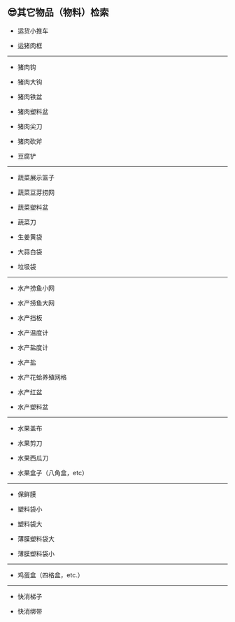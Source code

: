 ## 😎其它物品（物料）检索

* 运货小推车

* 运猪肉框

---

* 猪肉钩

* 猪肉大钩

* 猪肉铁盆

* 猪肉塑料盆

* 猪肉尖刀

* 猪肉砍斧

* 豆腐铲

----

* 蔬菜展示篮子

* 蔬菜豆芽捞网

* 蔬菜塑料盆

* 蔬菜刀

* 生姜黄袋

* 大蒜白袋

* 垃圾袋

----

* 水产捞鱼小网

* 水产捞鱼大网

* 水产挡板

* 水产温度计

* 水产盐度计

* 水产盐

* 水产花蛤养殖网格

* 水产红盆

* 水产塑料盆

---
* 水果盖布

* 水果剪刀

* 水果西瓜刀

* 水果盒子（八角盒，etc）

---

* 保鲜膜

* 塑料袋小

* 塑料袋大

* 薄膜塑料袋大

* 薄膜塑料袋小

---

* 鸡蛋盒（四格盒，etc.）

---

* 快消梯子

* 快消绑带
